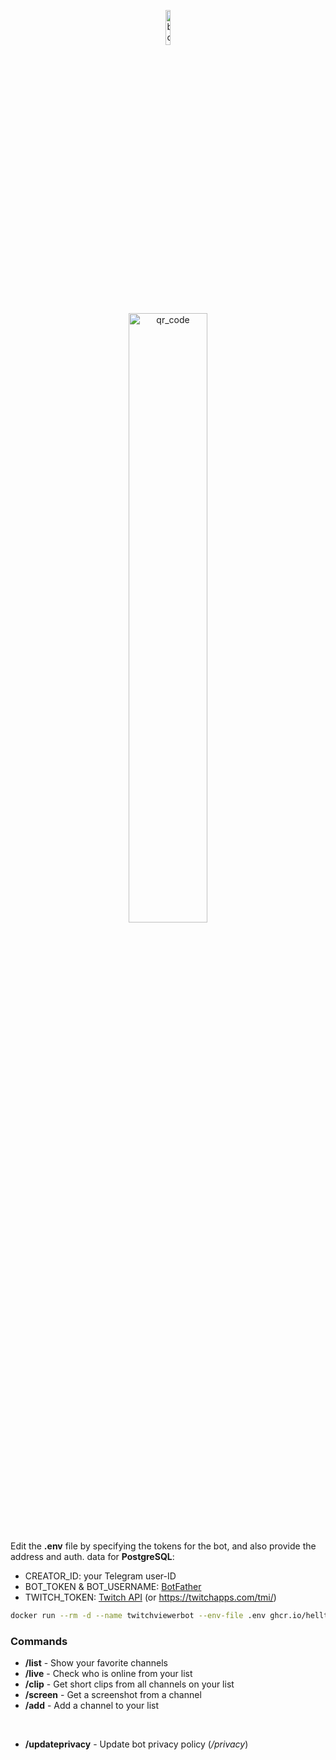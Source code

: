 <p align="center">
    <img src="https://helltar.com/projects/twitchviewer_bot/img/botpic-circle.png" alt="botpic" width="12%"/>
    <br><br>
    <a href="https://t.me/twitchviewer_bot"><img src="https://helltar.com/projects/twitchviewer_bot/img/qr.png" alt="qr_code" width="50%"/></a>
</p>

Edit the **.env** file by specifying the tokens for the bot, and also provide the address and auth. data for **PostgreSQL**:

- CREATOR_ID: your Telegram user-ID
- BOT_TOKEN & BOT_USERNAME: [BotFather](https://t.me/BotFather)
- TWITCH_TOKEN: [Twitch API](https://dev.twitch.tv/docs/api/get-started/#get-an-oauth-token) (or https://twitchapps.com/tmi/)

```bash
docker run --rm -d --name twitchviewerbot --env-file .env ghcr.io/helltar/twitchbot:0.7.1
```

### Commands

- **/list** - Show your favorite channels
- **/live** - Check who is online from your list
- **/clip** - Get short clips from all channels on your list
- **/screen** - Get a screenshot from a channel
- **/add** - Add a channel to your list
<br>

- **/updateprivacy** - Update bot privacy policy (_/privacy_)
